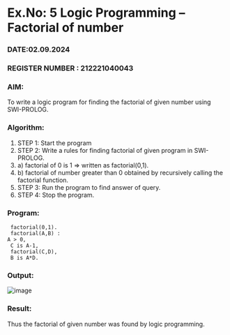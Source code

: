 # Ex.No: 5   Logic Programming – Factorial of number   
### DATE:02.09.2024                                                                            
### REGISTER NUMBER : 212221040043
### AIM: 
To  write  a logic program for finding the factorial of given number using SWI-PROLOG. 
### Algorithm:
1. STEP 1: Start the program
2. STEP 2:  Write a rules for finding factorial of given program in SWI-PROLOG.
3.   a)	factorial of 0 is 1 => written as factorial(0,1).
4.   b)	factorial of number greater than 0 obtained by recursively calling the factorial    function.
5. STEP 3: Run the program  to find answer of  query.
6. STEP 4: Stop the program.

### Program:
```
 factorial(0,1).
 factorial(A,B) :
A > 0,
 C is A-1,
 factorial(C,D),
 B is A*D.
```
### Output:
![image](https://github.com/user-attachments/assets/a0d7af22-51b3-48c6-af81-3cc7e5bc3901)
### Result:
Thus the factorial of given number was found by logic programming. 
